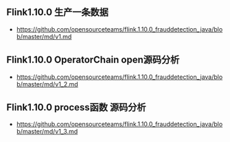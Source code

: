 

## Flink1.10.0 生产一条数据
- https://github.com/opensourceteams/flink.1.10.0_frauddetection_java/blob/master/md/v1.md

## Flink1.10.0 OperatorChain open源码分析
- https://github.com/opensourceteams/flink.1.10.0_frauddetection_java/blob/master/md/v1_2.md

## Flink1.10.0 process函数 源码分析
- https://github.com/opensourceteams/flink.1.10.0_frauddetection_java/blob/master/md/v1_3.md


